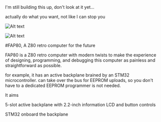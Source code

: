 I'm still building this up, don't look at it yet...

actually do what you want, not like I can stop you 

![Alt text](http://i.imgur.com/f08Pt1o.jpg)

![Alt text](http://i.imgur.com/XjIJ9EY.jpg)

#FAP80, A Z80 retro computer for the future

FAP80 is a Z80 retro computer with modern twists to make the experience of designing, programming, and debugging this computer as painless and straightforward as possible.

for example, it has an active backplane brained by an STM32 microcontroller. can take over the bus for EEPROM uploads, so you don't have to  a dedicated EEPROM programmer is not needed. 

It aims 

5-slot active backplane with 2.2-inch information LCD and button controls

STM32 onboard the backplane 

